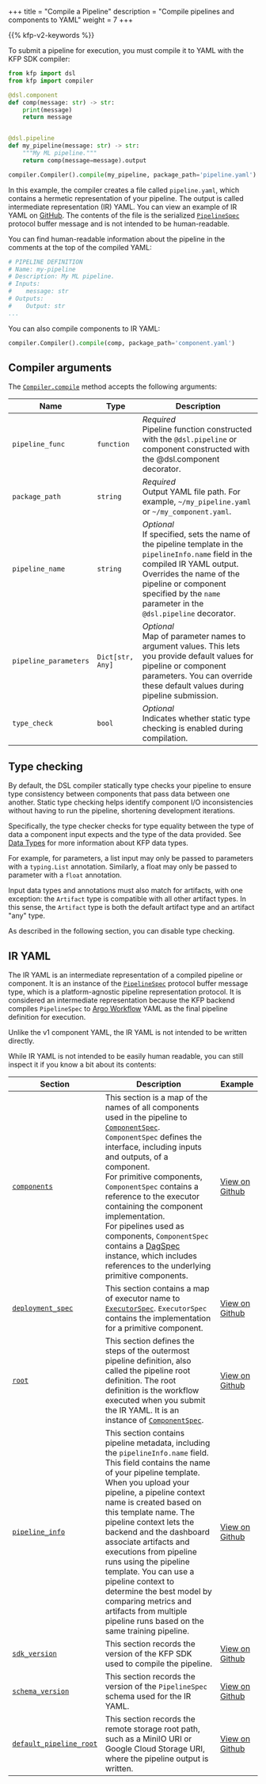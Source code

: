 +++
title = "Compile a Pipeline"
description = "Compile pipelines and components to YAML"
weight = 7
+++

{{% kfp-v2-keywords %}}

To submit a pipeline for execution, you must compile it to YAML with the KFP SDK compiler:

```python
from kfp import dsl
from kfp import compiler

@dsl.component
def comp(message: str) -> str:
    print(message)
    return message


@dsl.pipeline
def my_pipeline(message: str) -> str:
    """My ML pipeline."""
    return comp(message=message).output

compiler.Compiler().compile(my_pipeline, package_path='pipeline.yaml')
```

In this example, the compiler creates a file called `pipeline.yaml`, which contains a hermetic representation of your pipeline. The output is called intermediate representation (IR) YAML. You can view an example of IR YAML on [GitHub][compiled-output-example]. The contents of the file is the serialized [`PipelineSpec`][pipeline-spec] protocol buffer message and is not intended to be human-readable.

You can find human-readable information about the pipeline in the comments at the top of the compiled YAML:

```yaml
# PIPELINE DEFINITION
# Name: my-pipeline
# Description: My ML pipeline.
# Inputs:
#    message: str
# Outputs:
#    Output: str
...
```

You can also compile components to IR YAML:

```python
compiler.Compiler().compile(comp, package_path='component.yaml')
```

## Compiler arguments
The [`Compiler.compile`][compiler-compile] method accepts the following arguments:

| Name | Type | Description |
|------|------|-------------|
| `pipeline_func` | `function` | _Required_<br/>Pipeline function constructed with the `@dsl.pipeline` or component constructed with the @dsl.component decorator.
| `package_path` | `string` | _Required_<br/>Output YAML file path. For example, `~/my_pipeline.yaml` or `~/my_component.yaml`.
| `pipeline_name` | `string` | _Optional_<br/>If specified, sets the name of the pipeline template in the `pipelineInfo.name` field in the compiled IR YAML output. Overrides the name of the pipeline or component specified by the `name` parameter in the `@dsl.pipeline` decorator.
| `pipeline_parameters` | `Dict[str, Any]` | _Optional_<br/>Map of parameter names to argument values. This lets you provide default values for pipeline or component parameters. You can override these default values during pipeline submission.
| `type_check` | `bool` | _Optional_<br/>Indicates whether static type checking is enabled during compilation.<br/>


## Type checking
By default, the DSL compiler statically type checks your pipeline to ensure type consistency between components that pass data between one another. Static type checking helps identify component I/O inconsistencies without having to run the pipeline, shortening development iterations.

Specifically, the type checker checks for type equality between the type of data a component input expects and the type of the data provided. See [Data Types][data-types] for more information about KFP data types.

For example, for parameters, a list input may only be passed to parameters with a `typing.List` annotation. Similarly, a float may only be passed to parameter with a `float` annotation.

Input data types and annotations must also match for artifacts, with one exception: the `Artifact` type is compatible with all other artifact types. In this sense, the `Artifact` type is both the default artifact type and an artifact "any" type.

As described in the following section, you can disable type checking.

## IR YAML

The IR YAML is an intermediate representation of a compiled pipeline or component. It is an instance of the [`PipelineSpec`][pipeline-spec] protocol buffer message type, which is a platform-agnostic pipeline representation protocol. It is considered an intermediate representation because the KFP backend compiles `PipelineSpec` to [Argo Workflow][argo-workflow] YAML as the final pipeline definition for execution.

Unlike the v1 component YAML, the IR YAML is not intended to be written directly.

While IR YAML is not intended to be easily human readable, you can still inspect it if you know a bit about its contents:

| Section | Description | Example |
|-------|-------------|---------|
| [`components`][components-schema] | This section is a map of the names of all components used in the pipeline to [`ComponentSpec`][component-spec]. `ComponentSpec` defines the interface, including inputs and outputs, of a component.<br/>For primitive components, `ComponentSpec` contains a reference to the executor containing the component implementation.<br/>For pipelines used as components, `ComponentSpec` contains a [DagSpec][dag-spec] instance, which includes references to the underlying primitive components. | [View on Github][components-example]
| [`deployment_spec`][deployment-spec-schema] | This section contains a map of executor name to [`ExecutorSpec`][executor-spec]. `ExecutorSpec` contains the implementation for a primitive component. | [View on Github][deployment-spec-example]
| [`root`][root-schema] | This section defines the steps of the outermost pipeline definition, also called the pipeline root definition. The root definition is the workflow executed when you submit the IR YAML. It is an instance of [`ComponentSpec`][component-spec]. | [View on Github][root-example]
| [`pipeline_info`][pipeline-info-schema] <a id="kfp_iryaml_pipelineinfo"></a> | This section contains pipeline metadata, including the `pipelineInfo.name` field. This field contains the name of your pipeline template. When you upload your pipeline, a pipeline context name is created based on this template name. The pipeline context lets the backend and the dashboard associate artifacts and executions from pipeline runs using the pipeline template. You can use a pipeline context to determine the best model by comparing metrics and artifacts from multiple pipeline runs based on the same training pipeline. | [View on Github][pipeline-info-example]  
| [`sdk_version`][sdk-version-schema] | This section records the version of the KFP SDK used to compile the pipeline. | [View on Github][sdk-version-example]
| [`schema_version`][schema-version-schema] | This section records the version of the `PipelineSpec` schema used for the IR YAML. | [View on Github][schema-version-example]
| [`default_pipeline_root`][default-pipeline-root-schema] | This section records the remote storage root path, such as a MiniIO URI or Google Cloud Storage URI, where the pipeline output is written. | [View on Github][default-pipeline-root-example]  


[pipeline-spec]: https://github.com/kubeflow/pipelines/blob/master/api/v2alpha1/pipeline_spec.proto#L50
[argo-workflow]: https://argoproj.github.io/argo-workflows/
[compiled-output-example]: https://github.com/kubeflow/pipelines/blob/984d8a039d2ff105ca6b21ab26be057b9552b51d/sdk/python/test_data/pipelines/two_step_pipeline.yaml
[components-example]: https://github.com/kubeflow/pipelines/blob/984d8a039d2ff105ca6b21ab26be057b9552b51d/sdk/python/test_data/pipelines/two_step_pipeline.yaml#L1-L21
[deployment-spec-example]: https://github.com/kubeflow/pipelines/blob/984d8a039d2ff105ca6b21ab26be057b9552b51d/sdk/python/test_data/pipelines/two_step_pipeline.yaml#L23-L49
[root-example]: https://github.com/kubeflow/pipelines/blob/984d8a039d2ff105ca6b21ab26be057b9552b51d/sdk/python/test_data/pipelines/two_step_pipeline.yaml#L52-L85
[pipeline-info-example]: https://github.com/kubeflow/pipelines/blob/984d8a039d2ff105ca6b21ab26be057b9552b51d/sdk/python/test_data/pipelines/two_step_pipeline.yaml#L50-L51
[sdk-version-example]: https://github.com/kubeflow/pipelines/blob/984d8a039d2ff105ca6b21ab26be057b9552b51d/sdk/python/test_data/pipelines/two_step_pipeline.yaml#L87
[schema-version-example]: https://github.com/kubeflow/pipelines/blob/984d8a039d2ff105ca6b21ab26be057b9552b51d/sdk/python/test_data/pipelines/two_step_pipeline.yaml#L86
[default-pipeline-root-example]: https://github.com/kubeflow/pipelines/blob/984d8a039d2ff105ca6b21ab26be057b9552b51d/sdk/python/test_data/pipelines/two_step_pipeline.yaml#L22
[components-schema]: https://github.com/kubeflow/pipelines/blob/41b69fd90da812005965f2209b64fd1278f1cdc9/api/v2alpha1/pipeline_spec.proto#L74-L75
[deployment-spec-schema]: https://github.com/kubeflow/pipelines/blob/41b69fd90da812005965f2209b64fd1278f1cdc9/api/v2alpha1/pipeline_spec.proto#L56
[root-schema]: https://github.com/kubeflow/pipelines/blob/41b69fd90da812005965f2209b64fd1278f1cdc9/api/v2alpha1/pipeline_spec.proto#L77-L79
[pipeline-info-schema]: https://github.com/kubeflow/pipelines/blob/41b69fd90da812005965f2209b64fd1278f1cdc9/api/v2alpha1/pipeline_spec.proto#L51-L52
[sdk-version-schema]: https://github.com/kubeflow/pipelines/blob/41b69fd90da812005965f2209b64fd1278f1cdc9/api/v2alpha1/pipeline_spec.proto#L58-L59
[schema-version-schema]: https://github.com/kubeflow/pipelines/blob/41b69fd90da812005965f2209b64fd1278f1cdc9/api/v2alpha1/pipeline_spec.proto#L61-L62
[default-pipeline-root-schema]: https://github.com/kubeflow/pipelines/blob/41b69fd90da812005965f2209b64fd1278f1cdc9/api/v2alpha1/pipeline_spec.proto#L81-L82
[component-spec]: https://github.com/kubeflow/pipelines/blob/41b69fd90da812005965f2209b64fd1278f1cdc9/api/v2alpha1/pipeline_spec.proto#L85-L96
[executor-spec]: https://github.com/kubeflow/pipelines/blob/41b69fd90da812005965f2209b64fd1278f1cdc9/api/v2alpha1/pipeline_spec.proto#L788-L803
[dag-spec]: https://github.com/kubeflow/pipelines/blob/41b69fd90da812005965f2209b64fd1278f1cdc9/api/v2alpha1/pipeline_spec.proto#L98-L105
[data-types]: /docs/components/pipelines/v2/data-types
[compiler-compile]: https://kubeflow-pipelines.readthedocs.io/en/latest/source/compiler.html#kfp.compiler.Compiler.compile